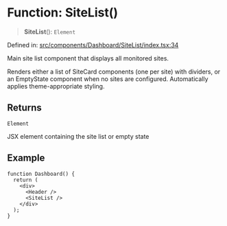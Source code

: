 # Function: SiteList()

> **SiteList**(): `Element`

Defined in: [src/components/Dashboard/SiteList/index.tsx:34](https://github.com/Nick2bad4u/Uptime-Watcher/blob/2a45eeb1723f8f7089001af2c92aa07d82dfe7e4/src/components/Dashboard/SiteList/index.tsx#L34)

Main site list component that displays all monitored sites.

Renders either a list of SiteCard components (one per site) with dividers,
or an EmptyState component when no sites are configured. Automatically
applies theme-appropriate styling.

## Returns

`Element`

JSX element containing the site list or empty state

## Example

```tsx
function Dashboard() {
  return (
    <div>
      <Header />
      <SiteList />
    </div>
  );
}
```
